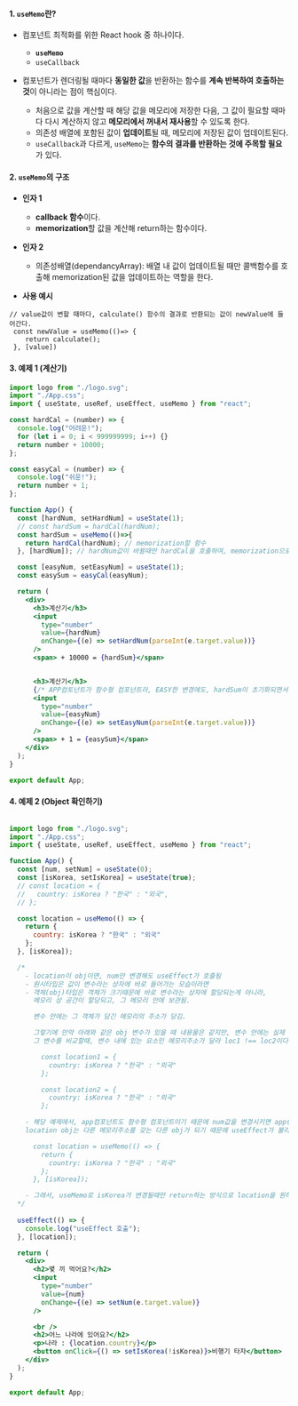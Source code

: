 
#### 1. `useMemo`란?

- 컴포넌트 최적화를 위한 React hook 중 하나이다.
	- **`useMemo`**
	- `useCallback`

- 컴포넌트가 렌더링될 때마다 **동일한 값**을 반환하는 함수를 **계속 반복하여 호출하는 것**이 아니라는 점이 핵심이다.
	- 처음으로 값을 계산할 때 해당 값을 메모리에 저장한 다음, 그 값이 필요할 때마다 다시 계산하지 않고 **메모리에서 꺼내서 재사용**할 수 있도록 한다.
	- 의존성 배열에 포함된 값이 **업데이트**될 때, 메모리에 저장된 값이 업데이트된다.
	- `useCallback`과 다르게, `useMemo`는 **함수의 결과를 반환하는 것에 주목할 필요**가 있다.


#### 2. `useMemo`의 구조

 - **인자 1**
	 - **callback 함수**이다.
	 - **memorization**할 값을 계산해 return하는 함수이다.

 - **인자 2**
	 - 의존성배열(dependancyArray): 배열 내 값이 업데이트될 때만 콜백함수를 호출해 memorization된 값을 업데이트하는 역할을 한다.

- **사용 예시**
```tsx
// value값이 변할 때마다, calculate() 함수의 결과로 반환되는 값이 newValue에 들어간다.
 const newValue = useMemo(()=> {
    return calculate();
 }, [value])
```


#### 3. 예제 1 (계산기)

```jsx
import logo from "./logo.svg";
import "./App.css";
import { useState, useRef, useEffect, useMemo } from "react";

const hardCal = (number) => {
  console.log("어려운!");
  for (let i = 0; i < 999999999; i++) {}
  return number + 10000;
};

const easyCal = (number) => {
  console.log("쉬운!");
  return number + 1;
};

function App() {
  const [hardNum, setHardNum] = useState(1);
  // const hardSum = hardCal(hardNum);
  const hardSum = useMemo(()=>{
    return hardCal(hardNum); // memorization할 함수
  }, [hardNum]); // hardNum값이 바뀔때만 hardCal을 호출하여, memorization으로 리턴하는 값 업데이트

  const [easyNum, setEasyNum] = useState(1);
  const easySum = easyCal(easyNum);

  return (
    <div>
      <h3>계산기</h3>
      <input
        type="number"
        value={hardNum}
        onChange={(e) => setHardNum(parseInt(e.target.value))}
      />
      <span> + 10000 = {hardSum}</span>


      <h3>계산기</h3> 
      {/* APP컴토넌트가 함수형 컴포넌트라, EASY한 변경에도, hardSum이 초기화되면서 느려짐*/}
      <input
        type="number"
        value={easyNum}
        onChange={(e) => setEasyNum(parseInt(e.target.value))}
      />
      <span> + 1 = {easySum}</span>
    </div>
  );
}

export default App;
```


#### 4. 예제 2 (Object 확인하기)

```jsx

import logo from "./logo.svg";
import "./App.css";
import { useState, useRef, useEffect, useMemo } from "react";

function App() {
  const [num, setNum] = useState(0);
  const [isKorea, setIsKorea] = useState(true);
  // const location = {
  //   country: isKorea ? "한국" : "외국",
  // };

  const location = useMemo(() => {
    return { 
      country: isKorea ? "한국" : "외국" 
    };
  }, [isKorea]);

  /* 
    - location이 obj이면, num만 변경해도 useEffect가 호출됨
    - 원시타입은 값이 변수라는 상자에 바로 들어가는 모습이라면
    - 객체(obj)타입은 객체가 크기때문에 바로 변수라는 상자에 할당되는게 아니라, 
      메모리 상 공간이 할당되고, 그 메모리 안에 보관됨. 

      변수 안에는 그 객체가 담긴 메모리의 주소가 당김.

      그렇기에 만약 아래와 같은 obj 변수가 있을 때 내용물은 같지만, 변수 안에는 실제 메모리주소가 있고,
      그 변수를 비교할때, 변수 내에 있는 요소인 메모리주소가 달라 loc1 !== loc2이다.

        const location1 = {
          country: isKorea ? "한국" : "외국"
        };

        const location2 = {
          country: isKorea ? "한국" : "외국"
        };

    - 해당 예제에서, app컴포넌트도 함수형 컴포넌트이기 때문에 num값을 변경시키면 app()도 다시 불려오게되고, 
    location obj는 다른 메모리주소를 갖는 다른 obj가 되기 때문에 useEffect가 불리게 됨

      const location = useMemo(() => {
        return { 
          country: isKorea ? "한국" : "외국" 
        };
      }, [isKorea]);

    - 그래서, useMemo로 isKorea가 변경될때만 return하는 방식으로 location을 원하는 때에 변경시켜주어 useEffect를 부르는 방법을 사용 가능하다
  */
  
  useEffect(() => {
    console.log("useEffect 호출");
  }, [location]);

  return (
    <div>
      <h2>몇 끼 먹어요?</h2>
      <input
        type="number"
        value={num}
        onChange={(e) => setNum(e.target.value)}
      />

      <br />
      <h2>어느 나라에 있어요?</h2>
      <p>나라 : {location.country}</p>
      <button onClick={() => setIsKorea(!isKorea)}>비행기 타자</button>
    </div>
  );
}

export default App;
```